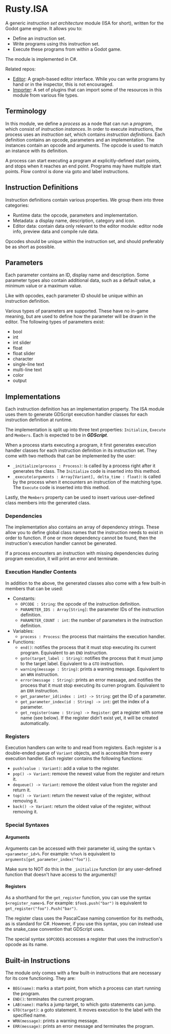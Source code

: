 # Rusty.ISA
A generic *instruction set architecture* module (ISA for short), written for the Godot game engine. It allows you to:
- Define an instruction set.
- Write programs using this instruction set.
- Execute these programs from within a Godot game.

The module is implemented in C#.

Related repos:
- [Editor](https://github.com/RustyRoboticsBV/Rusty.ISA.Editor): A graph-based editor interface. While you can write programs by hand or in the inspector, this is not encouraged.
- [Importer](https://github.com/RustyRoboticsBV/Rusty.ISA.Importer): A set of plugins that can import some of the resources in this module from various file types.

## Terminology
In this module, we define a *process* as a node that can run a *program*, which consist of *instruction instances*. In order to execute instructions, the process uses an *instruction set*, which contains *instruction definitions*. Each definition contains an opcode, parameters and an implementation. The instances contain an opcode and arguments. The opcode is used to match an instance with its definition.

A process can start executing a program at explicitly-defined start points, and stops when it reaches an end point. Programs may have multiple start points. Flow control is done via goto and label instructions.

## Instruction Definitions
Instruction definitions contain various properties. We group them into three categories:
- Runtime data: the opcode, parameters and implementation.
- Metadata: a display name, description, category and icon.
- Editor data: contain data only relevant to the editor module: editor node info, preview data and compile rule data.

Opcodes should be unique within the instruction set, and should preferably be as short as possible.

## Parameters
Each parameter contains an ID, display name and description. Some parameter types also contain additional data, such as a default value, a minimum value or a maximum value.

Like with opcodes, each parameter ID should be unique within an instruction definition.

Various types of parameters are supported. These have no in-game meaning, but are used to define how the parameter will be drawn in the editor. The following types of parameters exist:
- bool
- int
- int slider
- float
- float slider
- character
- single-line text
- multi-line text
- color
- output

## Implementations
Each instruction definition has an implementation property. The ISA module uses them to generate GDScript execution handler classes for each instruction definition at runtime.

The implementation is split up into three text properties: `Initialize`, `Execute` and `Members`. Each is expected to be in _**GDScript**_.

When a process starts executing a program, it first generates execution handler classes for each instruction definition in its instruction set.
They come with two methods that can be implemented by the user:
- `_initialize(process : Process)`: is called by a process right after it generates the class. The `Initialize` code is inserted into this method.
- `_execute(arguments : Array[Variant], delta_time : float)`: is called by the process when it encounters an instruction of the matching type. The `Execute` code is inserted into this method.

Lastly, the `Members` property can be used to insert various user-defined class members into the generated class.

### Dependencies
The implementation also contains an array of dependency strings. These allow you to define global class names that the instruction needs to exist in order to function. If one or more dependency cannot be found, then the instruction's execution handler cannot be generated.

If a process encounters an instruction with missing dependencies during program execution, it will print an error and terminate.

### Execution Handler Contents
In addition to the above, the generated classes also come with a few built-in members that can be used:
- Constants:
  - `OPCODE : String`: the opcode of the instruction definition.
  - `PARAMETER_IDS : Array[String]`: the parameter IDs of the instruction definition.
  - `PARAMETER_COUNT : int`: the number of parameters in the instruction definition.
- Variables:
  - `process : Process`: the process that maintains the execution handler.
- Functions:
  - `end()`: notifies the process that it must stop executing its current program. Equivalent to an `END` instruction.
  - `goto(target_label : String)`: notifies the process that it must jump to the target label. Equivalent to a `GTO` instruction.
  - `warning(message : String)`: prints a warning message. Equivalent to an `WRN` instruction.
  - `error(message : String)`: prints an error message, and notifies the process that it must stop executing its curren program. Equivalent to an `ERR` instruction.
  - `get_parameter_id(index : int) -> String`: get the ID of a parameter.
  - `get_parameter_index(id : String) -> int`: get the index of a parameter.
  - `get_register(name : String) -> Register`: get a register with some name (see below). If the register didn't exist yet, it will be created automatically.

### Registers
Execution handlers can write to and read from registers. Each register is a double-ended queue of `Variant` objects, and is accessible from every execution handler. Each register contains the following functions:
  - `push(value : Variant)`: add a value to the register.
  - `pop() -> Variant`: remove the newest value from the register and return it.
  - `dequeue() -> Variant`: remove the oldest value from the register and return it.
  - `top() -> Variant`: return the newest value of the register, without removing it.
  - `back() -> Variant`: return the oldest value of the register, without removing it.

### Special Syntaxes
#### Arguments
Arguments can be accessed with their parameter id, using the syntax `%<parameter_id>%`. For example: `%foo%` is equivalent to `arguments[get_parameter_index("foo")]`.

Make sure to NOT do this in the `_initialize` function (or any user-defined function that doesn't have access to the arguments)!

#### Registers
As a shorthand for the `get_register` function, you can use the syntax `$<register_name>$`. For example: `$foo$.push("bar")` is equivalent to `get_register("foo").Push("bar")`.

The register class uses the PascalCase naming convention for its methods, as is standard for C#. However, if you use this syntax, you can instead use the snake_case convention that GDScript uses.

The special syntax `$OPCODE$` accesses a register that uses the instruction's opcode as its name.

## Built-in Instructions
The module only comes with a few built-in instructions that are necessary for its core functioning. They are:
- `BEG(name)`: marks a start point, from which a process can start running the program.
- `END()`: terminates the current program.
- `LAB(name)`: marks a jump target, to which goto statements can jump.
- `GTO(target)`: a goto statement. It moves execution to the label with the specified name.
- `WRN(message)`: prints a warning message.
- `ERR(message)`: prints an error message and terminates the program.
